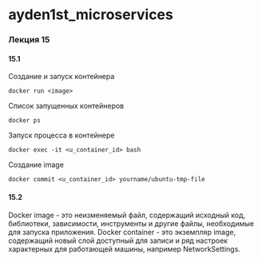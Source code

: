 # ayden1st_microservices

### Лекция 15
#### 15.1
Создание и запуск контейнера
```
docker run <image>
```
Список запущенных контейнеров
```
docker ps
```
Запуск процесса в контейнере
```
docker exec -it <u_container_id> bash
```
Создание image
```
docker commit <u_container_id> yourname/ubuntu-tmp-file
```
#### 15.2
Docker image - это неизменяемый файл, содержащий исходный код, библиотеки, зависимости, инструменты и другие файлы, необходимые для запуска приложения. Docker container - это экземпляр image, содержащий новый слой доступный для записи и ряд настроек характерных для работающей машины, например NetworkSettings.
